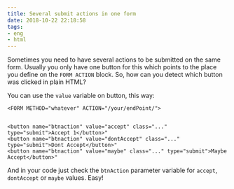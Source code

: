 ```yaml
---
title: Several submit actions in one form
date: 2018-10-22 22:18:58
tags:
- eng
- html
---
```


Sometimes you need to have several actions to be submitted on the same form. Usually you only have one button for this which points to the place you define on the `FORM ACTION` block.
So, how can you detect which button was clicked in plain HTML?

You can use the `value` variable on button, this way:

```
<FORM METHOD="whatever" ACTION="/your/endPoint/">


<button name="btnaction" value="accept" class="..." type="submit">Accept 1</button>"
<button name="btnaction" value="dontAccept" class="..." type="submit">Dont Accept</button>"
<button name="btnaction" value="maybe" class="..." type="submit">Maybe Accept</button>"
```

And in your code just check the `btnAction` parameter variable for `accept`, `dontAccept` or `maybe` values.  Easy!


